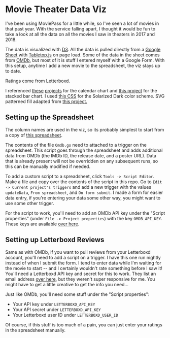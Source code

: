 # Movie Theater Data Viz

I've been using MoviePass for a little while, so I've seen a lot of movies in that past year. With the service falling apart, I thought it would be fun to take a look at all the data on all the movies I saw in theaters in 2017 and 2018.

The data is visualized with [D3](https://d3js.org/). All the data is pulled directly from a [Google Sheet](https://docs.google.com/spreadsheets/d/1Ex4A6yFXT0QUCWTioNcop896I6CWirV6ZZ3-H6UPvig/edit?usp=sharing) with [Tabletop.js](https://github.com/jsoma/tabletop) on page load. Some of the data in the sheet comes from [OMDb](http://www.omdbapi.com/), but most of it is stuff I entered myself with a Google Form. With this setup, anytime I add a new movie to the spreadsheet, the viz stays up to date.

Ratings come from Letterboxd.

I referenced [these](https://bl.ocks.org/mbostock/4063318) [projects](C:\Users\Will\Programming\MovieViz\index.html) for the calendar chart and [this project](https://bl.ocks.org/DimsumPanda/689368252f55179e12185e13c5ed1fee) for the stacked bar chart. I used [this CSS](http://thomasf.github.io/solarized-css/) for the Solarized Dark color scheme. SVG patterned fill adapted from [this project.](https://github.com/iros/patternfills)

## Setting up the Spreadsheet

The column names are used in the viz, so its probably simplest to start from a copy of [this spreadsheet](https://docs.google.com/spreadsheets/d/1Ex4A6yFXT0QUCWTioNcop896I6CWirV6ZZ3-H6UPvig/edit?usp=sharing).

The contents of the file `Omdb.gs` need to attached to a trigger on the spreadsheet. This script goes through the spreadsheet and adds additional data from OMDb (the IMDb ID, the release date, and a poster URL). Data that is already present will not be overridden on any subsequent runs, so this can be manually modified if needed.

To add a custom script to a spreadsheet, click `Tools -> Script Editor`. Make a file and copy over the contents of the script in this repo. Go to `Edit -> Current project's triggers` and add a new trigger with the values `updateData`, `From spreadsheet`, and `On form submit`. I made a form for easier data entry, if you're entering your data some other way, you might want to use some other trigger.

For the script to work, you'll need to add an OMDb API key under the "Script properties" (under `File -> Project properties`) with the key `OMDB_API_KEY`. These keys are available [over here](http://www.omdbapi.com/apikey.aspx).

## Setting up Letterboxd Reviews

Same as with OMDb, if you want to pull reviews from your Letterboxd account, you'll need to add a script on a trigger. I have this one run nightly instead of when I submit the form. I tend to enter data while I'm waiting for the movie to start -- and I certainly wouldn't rate something before I saw it! You'll need a Letterboxd API key and secret for this to work. They list an email address [over here](https://letterboxd.com/api-beta/), but they weren't super responsive for me. You might have to get a little creative to get the info you need...

Just like OMDb, you'll need some stuff under the "Script properties":
- Your API key under `LETTERBOXD_API_KEY`
- Your API secret under `LETTERBOXD_API_KEY`
- Your Letterboxd user ID under `LETTERBOXD_USER_ID`

Of course, if this stuff is too much of a pain, you can just enter your ratings in the spreadsheet manually.
